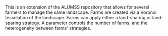 This is an extension of the ALUMSS repository that allows for several farmers to manage the same landscape. Farms are created via a Voronoi tesselation of the landscape. Farms can apply either a land-sharing or land-sparing strategy. A parameter controls the number of farms, and the heterogeneity between farms' strategies.
